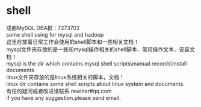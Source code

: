 # shell
成都MySQL DBA群：7273702  </br>
some shell using for mysql and hadoop  </br>
这里存放着日常工作会使用的shell脚本和一些相关文档！  </br>
mysql文件夹存放的是一些和mysql操作相关的shell脚本、常用操作文本、安装文档！  </br>
mysql is the dir which contains mysql shell scripts\manual records\install documents  </br>
linux文件夹存放的是linux系统相关的脚本，文档！  </br>
linux dir contains some shell scripts about linux system and documents.  </br>
有任何疑问或者改进请联系 rewiner#qq.com  </br>
if you have any suggestion,please send email.  </br>
